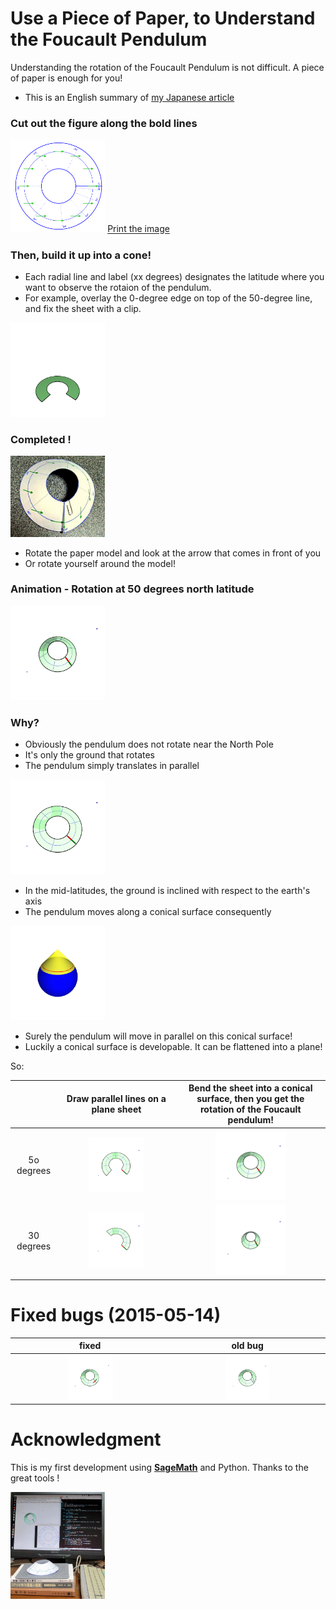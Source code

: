# Use a Piece of Paper, to Understand the Foucault Pendulum 

Understanding the rotation of the Foucault Pendulum is not difficult.
A piece of paper is enough for you! 

 - This is an English summary of [my Japanese article](http://qiita.com/kuh96/items/a4b0816875fee3684dc4)

### Cut out the figure along the bold lines

<img src="out/paper-model.png" width="30%" /> 
<a href="https://kuh96.github.io/misc/sage/out/paper-model.png" target="new">Print the image</a>

### Then, build it up into a cone!

* Each radial line and label (xx degrees) designates the latitude where you want to observe the rotaion of the pendulum.
* For example, overlay the 0-degree edge on top of the 50-degree line, and fix the sheet with a clip.
<img src="out/buildUp.gif" width="30%" />

### Completed !

<img src="etc/completed.JPG" width="30%" />

- Rotate the paper model and look at the arrow that comes in front of you
- Or rotate yourself around the model!

### Animation - Rotation at 50 degrees north latitude

<img src="out/50deg.gif" width="30%" />

### Why?

- Obviously the pendulum does not rotate near the North Pole
 - It's only the ground that rotates
 - The pendulum simply translates in parallel

<img src="out/north-pole.gif" width="30%" />

- In the mid-latitudes, the ground is inclined with respect to the earth's axis
- The pendulum moves along a conical surface consequently

<img src="out/cone.png" width="30%" />

- Surely the pendulum will move in parallel on this conical surface!
- Luckily a conical surface is developable. It can be flattened into a plane!

So:

|| Draw parallel lines on a plane sheet | Bend the sheet into a conical surface, then you get the rotation of the Foucault pendulum! |
|:-----:|:-----:|:-----:|
|5o degrees| <img src="out/flat50deg.gif" width="50%" /> | <img src="out/50deg.gif" width="50%" /> |
|30 degrees| <img src="out/flat30deg.gif" width="50%" /> | <img src="out/30deg.gif" width="50%" /> |

# Fixed bugs (2015-05-14)

|fixed|old bug|
|:-----:|:-----:|
|<img src="out/fixed-bug.gif" width="30%" />|<img src="out/known-bug.gif" width="30%" />|


# Acknowledgment

This is my first development using **[SageMath](http://www.sagemath.org)** and Python.
Thanks to the great tools !

<img src="etc/dev.JPG" width="30%" />




